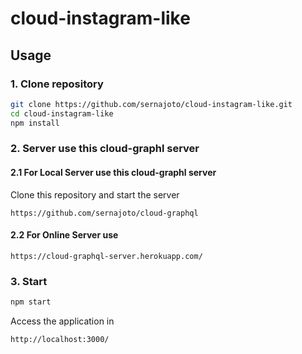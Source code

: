 # cloud-instagram-like

## Usage

### 1. Clone repository

```sh
git clone https://github.com/sernajoto/cloud-instagram-like.git
cd cloud-instagram-like
npm install
```

### 2. Server use this cloud-graphl server

#### 2.1 For Local Server use this cloud-graphl server

Clone this repository and start the server
```
https://github.com/sernajoto/cloud-graphql
```

#### 2.2 For Online Server use

```
https://cloud-graphql-server.herokuapp.com/
```

### 3. Start

```sh
npm start
```

Access the application in
```
http://localhost:3000/
```
